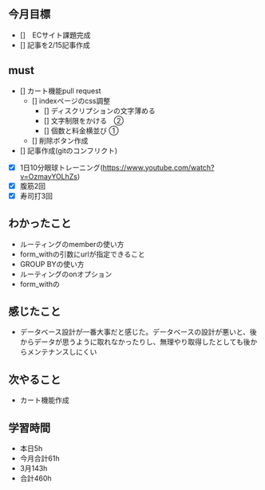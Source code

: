 
## 今月目標
- []　ECサイト課題完成
- [] 記事を2/15記事作成


## must
- [] カート機能pull request
  - [] indexページのcss調整
    - [] ディスクリプションの文字薄める
    - [] 文字制限をかける　②
    - [] 個数と料金横並び ①
  - [] 削除ボタン作成
- [] 記事作成(gitのコンフリクト) 
- [x] 1日10分眼球トレーニング(https://www.youtube.com/watch?v=OzmayYOLhZs)
- [x] 腹筋2回
- [x] 寿司打3回

## わかったこと
- ルーティングのmemberの使い方
- form_withの引数にurlが指定できること
- GROUP BYの使い方
- ルーティングのonオプション
- form_withの

  
## 感じたこと
- データベース設計が一番大事だと感じた。データベースの設計が悪いと、後からデータが思うように取れなかったりし、無理やり取得したとしても後からメンテナンスしにくい
  
## 次やること
  - カート機能作成

## 学習時間
  - 本日5h
  - 今月合計61h
  - 3月143h
  - 合計460h
